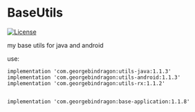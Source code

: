 # BaseUtils

[![License](https://img.shields.io/badge/license-MIT-blue.svg?style=flat)](http://opensource.org/licenses/MIT "Feel free to contribute.")

my base utils for java and android


use:

    
    implementation 'com.georgebindragon:utils-java:1.1.3'
    implementation 'com.georgebindragon:utils-android:1.1.3'
    implementation 'com.georgebindragon:utils-rx:1.1.2'
    
    
    implementation 'com.georgebindragon:base-application:1.1.8'
